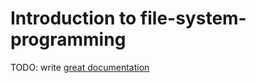 # Introduction to file-system-programming

TODO: write [great documentation](http://jacobian.org/writing/what-to-write/)
